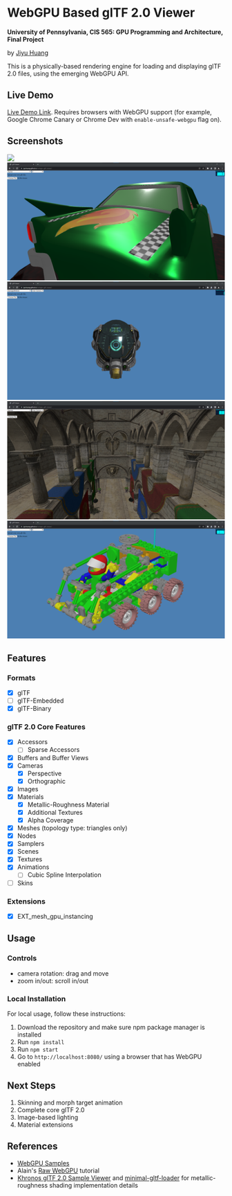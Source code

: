 # WebGPU Based glTF 2.0 Viewer

**University of Pennsylvania, CIS 565: GPU Programming and Architecture, Final Project**

by [Jiyu Huang](https://jiyuhuang.github.io/)

This is a physically-based rendering engine for loading and displaying glTF 2.0 files, using the emerging WebGPU API.

## Live Demo

[Live Demo Link](https://jiyuhuang.github.io/webgpu-gltf-viewer/). Requires browsers with WebGPU support (for example, Google Chrome Canary or Chrome Dev with `enable-unsafe-webgpu` flag on).

## Screenshots

![](imgs/VC.gif)
![](imgs/ToyCar.png)
![](imgs/DamagedHelmet.png)
![](imgs/Sponza.png)
![](imgs/Buggy.png)

## Features

### Formats

- [x] glTF
- [ ] glTF-Embedded
- [x] glTF-Binary

### glTF 2.0 Core Features

- [x] Accessors
  - [ ] Sparse Accessors
- [x] Buffers and Buffer Views
- [x] Cameras
  - [x] Perspective
  - [x] Orthographic
- [x] Images
- [x] Materials
  - [x] Metallic-Roughness Material
  - [x] Additional Textures
  - [x] Alpha Coverage
- [x] Meshes (topology type: triangles only)
- [x] Nodes
- [x] Samplers
- [x] Scenes
- [x] Textures
- [x] Animations
  - [ ] Cubic Spline Interpolation
- [ ] Skins

### Extensions

- [x] EXT_mesh_gpu_instancing

## Usage

### Controls

- camera rotation: drag and move
- zoom in/out: scroll in/out

### Local Installation

For local usage, follow these instructions:

1. Download the repository and make sure npm package manager is installed
2. Run `npm install`
3. Run `npm start`
4. Go to `http://localhost:8080/` using a browser that has WebGPU enabled

## Next Steps

1. Skinning and morph target animation
2. Complete core glTF 2.0
3. Image-based lighting
4. Material extensions

## References

- [WebGPU Samples](https://github.com/austinEng/webgpu-samples)
- Alain's [Raw WebGPU](https://alain.xyz/blog/raw-webgpu) tutorial
- [Khronos glTF 2.0 Sample Viewer](https://github.com/KhronosGroup/glTF-Sample-Viewer) and [minimal-gltf-loader](https://github.com/shrekshao/minimal-gltf-loader) for metallic-roughness shading implementation details
